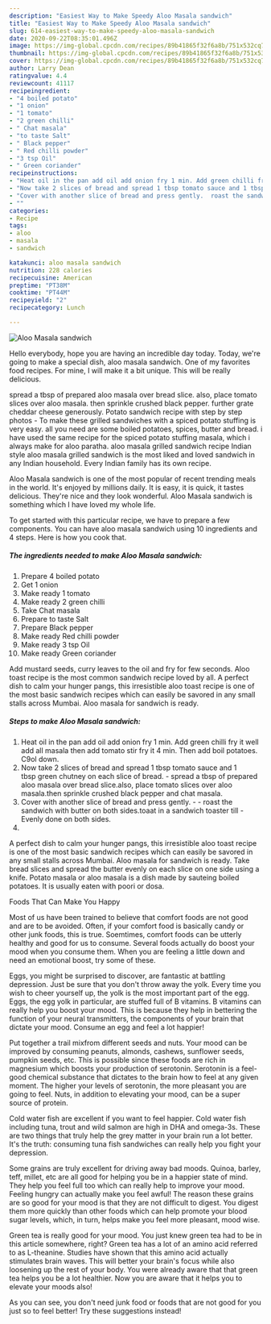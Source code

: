 ```yaml
---
description: "Easiest Way to Make Speedy Aloo Masala sandwich"
title: "Easiest Way to Make Speedy Aloo Masala sandwich"
slug: 614-easiest-way-to-make-speedy-aloo-masala-sandwich
date: 2020-09-22T08:35:01.496Z
image: https://img-global.cpcdn.com/recipes/89b41865f32f6a8b/751x532cq70/aloo-masala-sandwich-recipe-main-photo.jpg
thumbnail: https://img-global.cpcdn.com/recipes/89b41865f32f6a8b/751x532cq70/aloo-masala-sandwich-recipe-main-photo.jpg
cover: https://img-global.cpcdn.com/recipes/89b41865f32f6a8b/751x532cq70/aloo-masala-sandwich-recipe-main-photo.jpg
author: Larry Dean
ratingvalue: 4.4
reviewcount: 41117
recipeingredient:
- "4 boiled potato"
- "1 onion"
- "1 tomato"
- "2 green chilli"
- " Chat masala"
- "to taste Salt"
- " Black pepper"
- " Red chilli powder"
- "3 tsp Oil"
- " Green coriander"
recipeinstructions:
- "Heat oil in the pan add oil add onion fry 1 min. Add green chilli fry it well add all masala then add tomato stir fry it 4 min. Then add boil potatoes. C9ol down."
- "Now take 2 slices of bread and spread 1 tbsp tomato sauce and 1 tbsp green chutney on each slice of bread. spread a tbsp of prepared aloo masala over bread slice.also, place tomato slices over aloo masala.then sprinkle crushed black pepper and chat masala."
- "Cover with another slice of bread and press gently.  roast the sandwich with butter on both sides.toaat in a sandwich toaster till  Evenly done on both sides."
- ""
categories:
- Recipe
tags:
- aloo
- masala
- sandwich

katakunci: aloo masala sandwich 
nutrition: 228 calories
recipecuisine: American
preptime: "PT38M"
cooktime: "PT44M"
recipeyield: "2"
recipecategory: Lunch

---
```



![Aloo Masala sandwich](https://img-global.cpcdn.com/recipes/89b41865f32f6a8b/751x532cq70/aloo-masala-sandwich-recipe-main-photo.jpg)

Hello everybody, hope you are having an incredible day today. Today, we're going to make a special dish, aloo masala sandwich. One of my favorites food recipes. For mine, I will make it a bit unique. This will be really delicious.

spread a tbsp of prepared aloo masala over bread slice. also, place tomato slices over aloo masala. then sprinkle crushed black pepper. further grate cheddar cheese generously. Potato sandwich recipe with step by step photos - To make these grilled sandwiches with a spiced potato stuffing is very easy. all you need are some boiled potatoes, spices, butter and bread. i have used the same recipe for the spiced potato stuffing masala, which i always make for aloo paratha. aloo masala grilled sandwich recipe Indian style aloo masala grilled sandwich is the most liked and loved sandwich in any Indian household. Every Indian family has its own recipe.

Aloo Masala sandwich is one of the most popular of recent trending meals in the world. It's enjoyed by millions daily. It is easy, it is quick, it tastes delicious. They're nice and they look wonderful. Aloo Masala sandwich is something which I have loved my whole life.


To get started with this particular recipe, we have to prepare a few components. You can have aloo masala sandwich using 10 ingredients and 4 steps. Here is how you cook that.

<!--inarticleads1-->

##### The ingredients needed to make Aloo Masala sandwich:

1. Prepare 4 boiled potato
1. Get 1 onion
1. Make ready 1 tomato
1. Make ready 2 green chilli
1. Take  Chat masala
1. Prepare to taste Salt
1. Prepare  Black pepper
1. Make ready  Red chilli powder
1. Make ready 3 tsp Oil
1. Make ready  Green coriander


Add mustard seeds, curry leaves to the oil and fry for few seconds. Aloo toast recipe is the most common sandwich recipe loved by all. A perfect dish to calm your hunger pangs, this irresistible aloo toast recipe is one of the most basic sandwich recipes which can easily be savored in any small stalls across Mumbai. Aloo masala for sandwich is ready. 

<!--inarticleads2-->

##### Steps to make Aloo Masala sandwich:

1. Heat oil in the pan add oil add onion fry 1 min. Add green chilli fry it well add all masala then add tomato stir fry it 4 min. Then add boil potatoes. C9ol down.
1. Now take 2 slices of bread and spread 1 tbsp tomato sauce and 1 tbsp green chutney on each slice of bread. - spread a tbsp of prepared aloo masala over bread slice.also, place tomato slices over aloo masala.then sprinkle crushed black pepper and chat masala.
1. Cover with another slice of bread and press gently. -  - roast the sandwich with butter on both sides.toaat in a sandwich toaster till  - Evenly done on both sides.
1. 


A perfect dish to calm your hunger pangs, this irresistible aloo toast recipe is one of the most basic sandwich recipes which can easily be savored in any small stalls across Mumbai. Aloo masala for sandwich is ready. Take bread slices and spread the butter evenly on each slice on one side using a knife. Potato masala or aloo masala is a dish made by sauteing boiled potatoes. It is usually eaten with poori or dosa. 

Foods That Can Make You Happy


Most of us have been trained to believe that comfort foods are not good and are to be avoided. Often, if your comfort food is basically candy or other junk foods, this is true. Soemtimes, comfort foods can be utterly healthy and good for us to consume. Several foods actually do boost your mood when you consume them. When you are feeling a little down and need an emotional boost, try some of these.

Eggs, you might be surprised to discover, are fantastic at battling depression. Just be sure that you don't throw away the yolk. Every time you wish to cheer yourself up, the yolk is the most important part of the egg. Eggs, the egg yolk in particular, are stuffed full of B vitamins. B vitamins can really help you boost your mood. This is because they help in bettering the function of your neural transmitters, the components of your brain that dictate your mood. Consume an egg and feel a lot happier!

Put together a trail mixfrom different seeds and nuts. Your mood can be improved by consuming peanuts, almonds, cashews, sunflower seeds, pumpkin seeds, etc. This is possible since these foods are rich in magnesium which boosts your production of serotonin. Serotonin is a feel-good chemical substance that dictates to the brain how to feel at any given moment. The higher your levels of serotonin, the more pleasant you are going to feel. Nuts, in addition to elevating your mood, can be a super source of protein.

Cold water fish are excellent if you want to feel happier. Cold water fish including tuna, trout and wild salmon are high in DHA and omega-3s. These are two things that truly help the grey matter in your brain run a lot better. It's the truth: consuming tuna fish sandwiches can really help you fight your depression. 

Some grains are truly excellent for driving away bad moods. Quinoa, barley, teff, millet, etc are all good for helping you be in a happier state of mind. They help you feel full too which can really help to improve your mood. Feeling hungry can actually make you feel awful! The reason these grains are so good for your mood is that they are not difficult to digest. You digest them more quickly than other foods which can help promote your blood sugar levels, which, in turn, helps make you feel more pleasant, mood wise.

Green tea is really good for your mood. You just knew green tea had to be in this article somewhere, right? Green tea has a lot of an amino acid referred to as L-theanine. Studies have shown that this amino acid actually stimulates brain waves. This will better your brain's focus while also loosening up the rest of your body. You were already aware that that green tea helps you be a lot healthier. Now you are aware that it helps you to elevate your moods also!

As you can see, you don't need junk food or foods that are not good for you just so to feel better! Try  these suggestions  instead!

